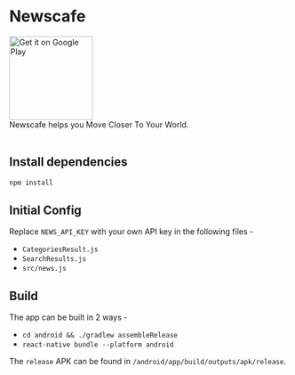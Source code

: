 # Newscafe
<a href='https://play.google.com/store/apps/details?id=com.Newscafe&pcampaignid=pcampaignidMKT-Other-global-all-co-prtnr-py-PartBadge-Mar2515-1'><img alt='Get it on Google Play' src='https://play.google.com/intl/en_us/badges/static/images/badges/en_badge_web_generic.png' width='150'/></a><br>
Newscafe helps you Move Closer To Your World.<br><br>

## Install dependencies
```bash
npm install
```

## Initial Config
Replace `NEWS_API_KEY` with your own API key in the following files -
- `CategoriesResult.js` 
- `SearchResults.js`
- `src/news.js`

## Build
The app can be built in 2 ways -
- `cd android && ./gradlew assembleRelease`
- `react-native bundle --platform android`

The `release` APK can be found in `/android/app/build/outputs/apk/release`.